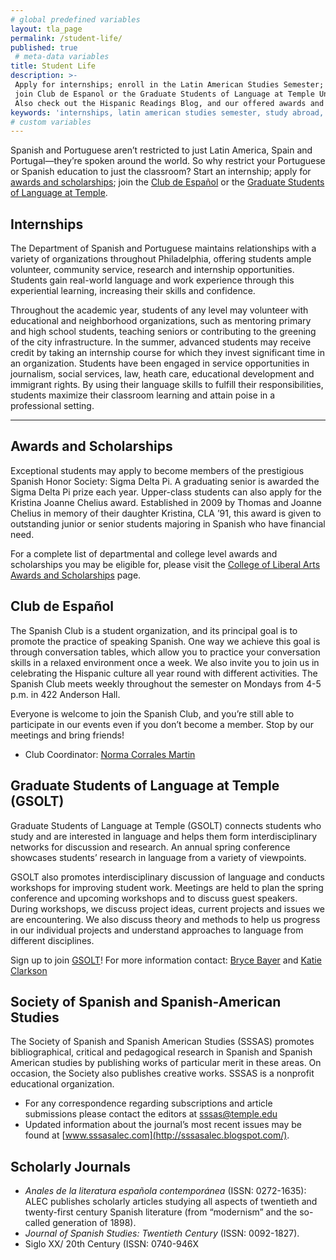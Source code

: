 ```yaml
---
# global predefined variables
layout: tla_page
permalink: /student-life/
published: true
 # meta-data variables
title: Student Life
description: >-
 Apply for internships; enroll in the Latin American Studies Semester; study abroad in Ecuador, Spain, or Brazil;
 join Club de Espanol or the Graduate Students of Language at Temple University’s College of Liberal Arts.
 Also check out the Hispanic Readings Blog, and our offered awards and scholarships.
keywords: 'internships, latin american studies semester, study abroad, application process, spanish club, GSOLT, awards and scholarships'
# custom variables
---
```

Spanish and Portuguese aren’t restricted to just Latin America, Spain and Portugal—they’re spoken around the world. So why restrict your Portuguese or Spanish education to just the classroom? Start an internship; apply for [awards and scholarships](#awards-and-scholarships); join the [Club de Español](#club-de-español) or the [Graduate Students of Language at Temple](#graduate-students-of-language-at-temple-gsolt).

## Internships
The Department of Spanish and Portuguese maintains relationships with a variety of organizations throughout Philadelphia, offering students ample volunteer, community service, research and internship opportunities. Students gain real-world language and work experience through this experiential learning, increasing their skills and confidence.

Throughout the academic year, students of any level may volunteer with educational and neighborhood organizations, such as mentoring primary and high school students, teaching seniors or contributing to the greening of the city infrastructure. In the summer, advanced students may receive credit by taking an internship course for which they invest significant time in an organization. Students have been engaged in service opportunities in journalism, social services, law, heath care, educational development and immigrant rights. By using their language skills to fulfill their responsibilities, students maximize their classroom learning and attain poise in a professional setting.

___

## Awards and Scholarships
Exceptional students may apply to become members of the prestigious Spanish Honor Society: Sigma Delta Pi. A graduating senior is awarded the Sigma Delta Pi prize each year. Upper-class students can also apply for the Kristina Joanne Chelius award. Established in 2009 by Thomas and Joanne Chelius in memory of their daughter Kristina, CLA ’91, this award is given to outstanding junior or senior students majoring in Spanish who have financial need.

For a complete list of departmental and college level awards and scholarships you may be eligible for, please visit the [College of Liberal Arts Awards and Scholarships](https://liberalarts.temple.edu/about-us/resources/awards-and-scholarships?field_awards_department_nid=4579&field_awards_academics_class_value=All) page.

## Club de Español
The Spanish Club is a student organization, and its principal goal is to promote the practice of speaking Spanish. One way we achieve this goal is through conversation tables, which allow you to practice your conversation skills in a relaxed environment once a week. We also invite you to join us in celebrating the Hispanic culture all year round with different activities. The Spanish Club meets weekly throughout the semester on Mondays from 4-5 p.m. in 422 Anderson Hall.

Everyone is welcome to join the Spanish Club, and you’re still able to participate in our events even if you don’t become a member. Stop by our meetings and bring friends!
- Club Coordinator: [Norma Corrales Martin](mailto:ncm@temple.edu)

## Graduate Students of Language at Temple (GSOLT)
Graduate Students of Language at Temple (GSOLT) connects students who study and are interested in language and helps them form interdisciplinary networks for discussion and research. An annual spring conference showcases students’ research in language from a variety of viewpoints.

GSOLT also promotes interdisciplinary discussion of language and conducts workshops for improving student work. Meetings are held to plan the spring conference and upcoming workshops and to discuss guest speakers. During workshops, we discuss project ideas, current projects and issues we are encountering. We also discuss theory and methods to help us progress in our individual projects and understand approaches to language from different disciplines.

Sign up to join [GSOLT](https://temple.campuslabs.com/engage/organization/GSOLT)! For more information contact: [Bryce Bayer](tua90730@temple.edu) and [Katie Clarkson](tug20217@temple.edu)

## Society of Spanish and Spanish-American Studies
The Society of Spanish and Spanish American Studies (SSSAS) promotes bibliographical, critical and pedagogical research in Spanish and Spanish American studies by publishing works of particular merit in these areas. On occasion, the Society also publishes creative works. SSSAS is a nonprofit educational organization.

- For any correspondence regarding subscriptions and article submissions please contact the editors at [sssas@temple.edu](mailto:sssas@temple.edu)
- Updated information about the journal’s most recent issues may be found at [www.sssasalec.com](http://sssasalec.blogspot.com/).

## Scholarly Journals
- _Anales de la literatura española contemporánea_ (ISSN: 0272-1635): ALEC publishes scholarly articles studying all aspects of twentieth and twenty-first century Spanish literature (from “modernism” and the so-called generation of 1898).
- _Journal of Spanish Studies: Twentieth Century_ (ISSN: 0092-1827).
- Siglo XX/ 20th Century (ISSN: 0740-946X
